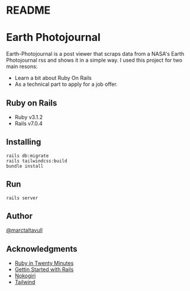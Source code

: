 # README

# Earth Photojournal
Earth-Photojournal is a post viewer that scraps data from a NASA's Earth Photojournal rss and shows it in a simple way.
I used this project for two main resons:
* Learn a bit about Ruby On Rails
* As a technical part to apply for a job offer.

## Ruby on Rails
* Ruby v3.1.2
* Rails v7.0.4

## Installing
```
rails db:migrate
rails tailwindcss:build
bundle install
```

## Run
```
rails server
```
## Author
[@marctaltavull](https://github.com/marctaltavull)

## Acknowledgments

* [Ruby in Twenty Minutes](https://www.ruby-lang.org/en/documentation/quickstart/)
* [Gettin Started with Rails](https://guides.rubyonrails.org/getting_started.html)
* [Nokogiri](https://nokogiri.org/)
* [Tailwind](https://tailwindcss.com/docs/guides/ruby-on-rails)
